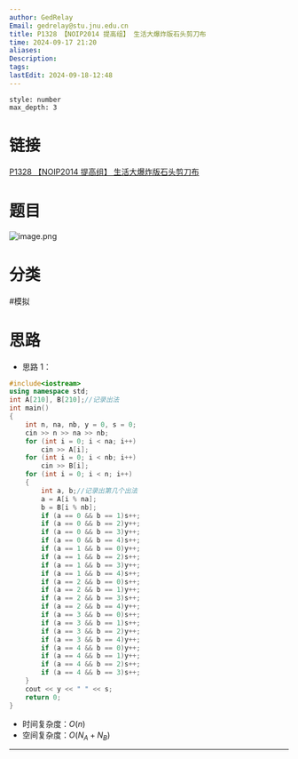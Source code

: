 ```yaml
---
author: GedRelay
Email: gedrelay@stu.jnu.edu.cn
title: P1328 【NOIP2014 提高组】 生活大爆炸版石头剪刀布
time: 2024-09-17 21:20
aliases: 
Description: 
tags: 
lastEdit: 2024-09-18-12:48
---
```


```toc
style: number
max_depth: 3
```

# 链接
[P1328 【NOIP2014 提高组】 生活大爆炸版石头剪刀布](https://www.luogu.com.cn/problem/P1328) 

# 题目
![image.png](https://ged-pic-bed.oss-cn-guangzhou.aliyuncs.com/img/202409172121102.png)


# 分类
#模拟 

# 思路
- 思路 1：


```cpp
#include<iostream>
using namespace std;
int A[210], B[210];//记录出法
int main()
{
	int n, na, nb, y = 0, s = 0;
	cin >> n >> na >> nb;
	for (int i = 0; i < na; i++)
		cin >> A[i];
	for (int i = 0; i < nb; i++)
		cin >> B[i];
	for (int i = 0; i < n; i++)
	{
		int a, b;//记录出第几个出法
		a = A[i % na];
		b = B[i % nb];
		if (a == 0 && b == 1)s++;
		if (a == 0 && b == 2)y++;
		if (a == 0 && b == 3)y++;
		if (a == 0 && b == 4)s++;
		if (a == 1 && b == 0)y++;
		if (a == 1 && b == 2)s++;
		if (a == 1 && b == 3)y++;
		if (a == 1 && b == 4)s++;
		if (a == 2 && b == 0)s++;
		if (a == 2 && b == 1)y++;
		if (a == 2 && b == 3)s++;
		if (a == 2 && b == 4)y++;
		if (a == 3 && b == 0)s++;
		if (a == 3 && b == 1)s++;
		if (a == 3 && b == 2)y++;
		if (a == 3 && b == 4)y++;
		if (a == 4 && b == 0)y++;
		if (a == 4 && b == 1)y++;
		if (a == 4 && b == 2)s++;
		if (a == 4 && b == 3)s++;
	}
	cout << y << " " << s;
	return 0;
}
```


- 时间复杂度：${O\left( n \right)  }$ 
- 空间复杂度：${O\left( N_{A} +N_{B}  \right)  }$ 


---

